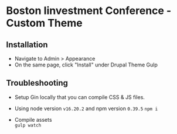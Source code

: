 # Boston Iinvestment Conference - Custom Theme

## Installation

 - Navigate to Admin > Appearance
 - On the same page, click "Install" under Drupal Theme Gulp

## Troubleshooting

- Setup Gin locally that you can compile CSS & JS files.
- Using node version `v16.20.2` and npm version `0.39.5`
`npm i`

- Compile assets\
`gulp watch`
